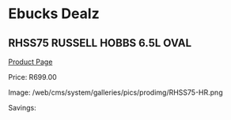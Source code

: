 
# Ebucks Dealz
## RHSS75 RUSSELL HOBBS 6.5L OVAL
[Product Page](https://www.ebucks.com/web/shop/productSelected.do?prodId=1155327150&catId=704983235)

Price: R699.00

Image: /web/cms/system/galleries/pics/prodimg/RHSS75-HR.png

Savings: 


	